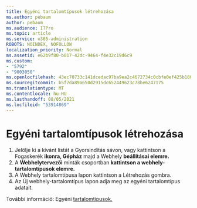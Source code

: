 ```yaml
---
title: Egyéni tartalomtípusok létrehozása
ms.author: pebaum
author: pebaum
ms.audience: ITPro
ms.topic: article
ms.service: o365-administration
ROBOTS: NOINDEX, NOFOLLOW
localization_priority: Normal
ms.assetid: e62b9f80-b017-42dc-9464-f4e32c19d6c9
ms.custom:
- "5792"
- "9003050"
ms.openlocfilehash: 43ec70733c141dcedac97ba9ea2c4672734c0cbfe0ef425b180bd5cd5fa1fd5f
ms.sourcegitcommit: b5f7da89a650d2915dc652449623c78be6247175
ms.translationtype: MT
ms.contentlocale: hu-HU
ms.lasthandoff: 08/05/2021
ms.locfileid: "53914869"
---
```

# <a name="create-custom-content-types"></a>Egyéni tartalomtípusok létrehozása

1. Jelölje ki a kívánt listát a Gyorsindítás sávon, vagy kattintson a Fogaskerék **ikonra, Gépház** majd a Webhely **beállításai elemre.**
2. A **Webhelytervezői** minták csoportban **kattintson a webhely-tartalomtípusok elemre.**
3. A Webhely tartalomtípusa lapon kattintson a Létrehozás gombra.
4. Az Új webhely-tartalomtípus lapon adja meg az egyéni tartalomtípus adatait.

További információ: Egyéni [tartalomtípusok.](https://support.microsoft.com/office/e1277a2e-a1e8-4473-9126-91a0647766e5#__toc323548991)